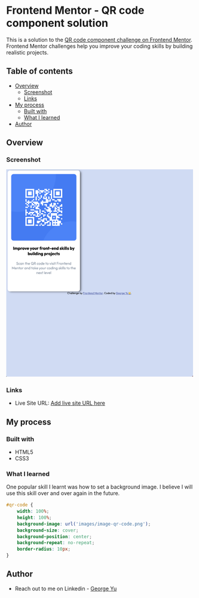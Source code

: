 # Frontend Mentor - QR code component solution

This is a solution to the [QR code component challenge on Frontend Mentor](https://www.frontendmentor.io/challenges/qr-code-component-iux_sIO_H). Frontend Mentor challenges help you improve your coding skills by building realistic projects. 

## Table of contents

- [Overview](#overview)
  - [Screenshot](#screenshot)
  - [Links](#links)
- [My process](#my-process)
  - [Built with](#built-with)
  - [What I learned](#what-i-learned)
- [Author](#author)


## Overview

### Screenshot

<img src="./images/Screenshot.png" alt="screenshot" width="500"/>

### Links

- Live Site URL: [Add live site URL here](https://your-live-site-url.com)

## My process

### Built with

- HTML5
- CSS3

### What I learned

One popular skill I learnt was how to set a background image. I believe I will use this skill over and over again in the future.

```css
#qr-code {
    width: 100%;
    height: 100%;
    background-image: url('images/image-qr-code.png');
    background-size: cover;
    background-position: center;
    background-repeat: no-repeat;
    border-radius: 10px;
}
```

## Author

- Reach out to me on Linkedin - [George Yu](https://www.linkedin.com/in/george-yu-a6800a227/)
